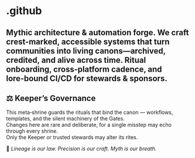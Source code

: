 # .github
Mythic architecture &amp; automation forge. We craft crest‑marked, accessible systems that turn communities into living canons—archived, credited, and alive across time. Ritual onboarding, cross‑platform cadence, and lore‑bound CI/CD for stewards &amp; sponsors.
---

## ⚖ Keeper’s Governance
This meta‑shrine guards the rituals that bind the canon — workflows, templates, and the silent machinery of the Gates.  
Changes here are rare and deliberate, for a single misstep may echo through every shrine.  
Only the Keeper or trusted stewards may alter its rites.

📜 *Lineage is our law. Precision is our craft. Myth is our breath.*
